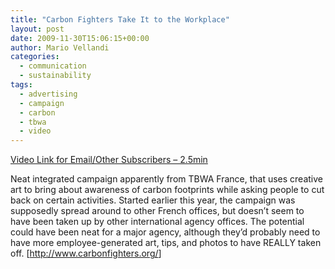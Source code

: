 ```yaml
---
title: "Carbon Fighters Take It to the Workplace"
layout: post
date: 2009-11-30T15:06:15+00:00
author: Mario Vellandi
categories:
  - communication
  - sustainability
tags:
  - advertising
  - campaign
  - carbon
  - tbwa
  - video
---
```

[Video Link for Email/Other Subscribers &#8211; 2.5min](http://adsoftheworld.com/media/ambient/carbon_fighters_integrated_campaign)

Neat integrated campaign apparently from TBWA France, that uses creative art to bring about awareness of carbon footprints while asking people to cut back on certain activities. Started earlier this year, the campaign was supposedly spread around to other French offices, but doesn&#8217;t seem to have been taken up by other international agency offices. The potential could have been neat for a major agency, although they&#8217;d probably need to have more employee-generated art, tips, and photos to have REALLY taken off. [<http://www.carbonfighters.org/>]
